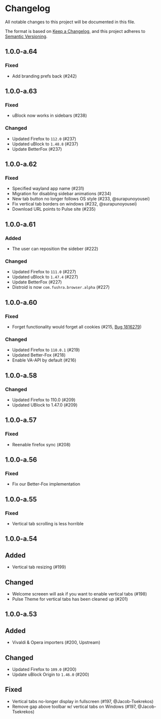 # Changelog

All notable changes to this project will be documented in this file.

The format is based on [Keep a Changelog](https://keepachangelog.com/en/1.0.0/),
and this project adheres to [Semantic Versioning](https://semver.org/spec/v2.0.0.html).

## 1.0.0-a.64

### Fixed
- Add branding prefs back (#242)

## 1.0.0-a.63

### Fixed
- uBlock now works in sidebars (#238)

### Changed

- Updated Firefox to `112.0` (#237)
- Updated uBlock to `1.48.8` (#237)
- Update BetterFox (#237)

## 1.0.0-a.62

### Fixed

- Specified wayland app name (#231)
- Migration for disabling sidebar animations (#234)
- New tab button no longer follows OS style (#233, @surapunoyousei)
- Fix vertical tab borders on windows (#232, @surapunoyousei)
- Download URL points to Pulse site (#235)

## 1.0.0-a.61

### Added

- The user can reposition the sideber (#222)

### Changed

- Updated Firefox to `111.0` (#227)
- Updated uBlock to `1.47.4` (#227)
- Update BetterFox (#227)
- Distroid is now `com.fushra.browser.alpha` (#227)

## 1.0.0-a.60

### Fixed

- Forget functionality would forget all cookies (#215, [Bug 1816279](https://bugzilla.mozilla.org/show_bug.cgi?id=1816279))

### Changed

- Updated Firefox to `110.0.1` (#219)
- Updated Better-Fox (#218)
- Enable VA-API by default (#216)

## 1.0.0-a.58

### Changed

- Updated Firefox to 110.0 (#209)
- Updated UBlock to 1.47.0 (#209)

## 1.0.0-a.57

### Fixed

- Reenable firefox sync (#208)

## 1.0.0-a.56

### Fixed

- Fix our Better-Fox implementation

## 1.0.0-a.55

### Fixed

- Vertical tab scrolling is less horrible

## 1.0.0-a.54

## Added

- Vertical tab resizing (#199)

## Changed

- Welcome screeen will ask if you want to enable vertical tabs (#198)
- Pulse Theme for vertical tabs has been cleaned up (#201)

## 1.0.0-a.53

## Added

- Vivaldi & Opera importers (#200, Upstream)

## Changed

- Updated Firefox to `109.0` (#200)
- Update uBlock Origin to `1.46.0` (#200)

## Fixed

- Vertical tabs no-longer display in fullscreen (#197, @Jacob-Tsekrekos)
- Remove gap above toolbar w/ vertical tabs on Windows (#197, @Jacob-Tsekrekos)
